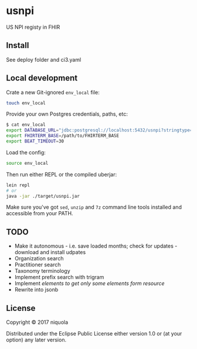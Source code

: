# usnpi

US NPI registy in FHIR

## Install

See deploy folder and ci3.yaml

## Local development

Crate a new Git-ignored `env_local` file:

```bash
touch env_local
```

Provide your own Postgres credentials, paths, etc:

```bash
$ cat env_local
export DATABASE_URL="jdbc:postgresql://localhost:5432/usnpi?stringtype=unspecified&user=<user>&password=<password>"
export FHIRTERM_BASE=/path/to/FHIRTERM_BASE
export BEAT_TIMEOUT=30
```

Load the config:

```bash
source env_local
```

Then run either REPL or the compiled uberjar:

```bash
lein repl
# or
java -jar ./target/usnpi.jar
```

Make sure you've got `sed`, `unzip` and `7z` command line tools installed and
accessible from your PATH.

## TODO

* Make it autonomous - i.e. save loaded months; check for updates - download and install udpates
* Organization search
* Practitioner search
* Taxonomy terminology
* Implement prefix search with trigram
* Implement _elements to get only some elements form resource_
* Rewrite into jsonb

## License

Copyright © 2017 niquola

Distributed under the Eclipse Public License either version 1.0 or (at
your option) any later version.
